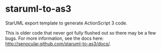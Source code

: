 staruml-to-as3
==============

StarUML export template to generate ActionScript 3 code.

This is older code that never got fully flushed out so there may be a few bugs.  For more information, see the docs here: http://senocular.github.com/staruml-to-as3/docs/.
